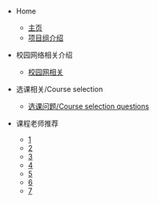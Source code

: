 ## <!-- docs/_sidebar.md -->

- Home

  - [主页](README.md)
  - [项目组介绍](Iotpt.md)

- 校园网络相关介绍
  - [校园网相关](xyw.md)

- 选课相关/Course selection
  - [选课问题/Course selection questions](Courseselectionquestions.md)

- 课程老师推荐
  - [1](1.md)
  - [2](2.md)
  - [3](3.md)
  - [4](4.md)
  - [5](5.md)
  - [6](6.md)
  - [7](7.md)
